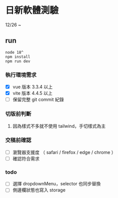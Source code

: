 # 日新軟體測驗 

12/26 ~

## run
```
node 18^
npm install
npm run dev
```

### 執行環境需求
- [x] vue 版本 3.3.4 以上
- [x] vite 版本 4.4.5 以上
- [ ] 保留完整 git commit 紀錄

### 切版前判斷
1. 因為樣式不多就不使用 tailwind，手切樣式為主

### 交稿前確認
- [ ] 瀏覽器支援度 （ safari / firefox / edge / chrome ）
- [ ] 確認符合需求

### todo
- [ ] 選擇 dropdownMenu，selector 也同步替換
- [ ] 側邊欄狀態也寫入 storage